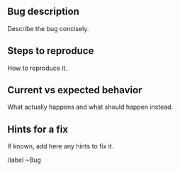 ## Bug description

Describe the bug concisely.

## Steps to reproduce

How to reproduce it.

## Current vs expected behavior

What actually happens and what should happen instead.

## Hints for a fix

If known, add here any hints to fix it.

/label ~Bug
